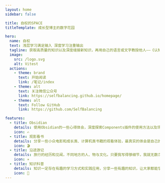 ```yaml
---
layout: home
sidebar: false

title: 自权的SPACE
titleTemplate: 成长型博主的数字花园

hero:
  name: 自权
  text: 浅层学习满足输入 深度学习注重输出
  tagline: 获取高质量的知识以及深度缝接新知识，再用自己的语言或文字教授他人——《认知觉醒》
  image:
    src: /logo.svg
    alt: Vitest
  actions:
    - theme: brand
      text: 开始阅读
      link: /笔记/index
    - theme: alt
      text: 关注微信公众号
      link: https://selfbalancing.github.io/homepage/
    - theme: alt
      text: Follow GitHub
      link: https://github.com/SelfBalancing

features:
  - title: Obsidian
    details: 使用Obsidian的一些心得体会，深度探索Components插件的使用方法以及场景。
    icon: ✍️
  - title: 观影看书
    details: 分享一些小众电影和成长类、计算机类书籍的观看体验，最真实的体会是自己的思考和理解。
    icon: 🎬
  - title: 沿途游记
    details: 旅行的经历和见闻，不同地方的人、物与文化。只要我写得够细节，我就无数次回到那一天那一个地方。
    icon: ✈
  - title: 知识科普
    details: 知识一定存在有趣的学习方式和实践应用，分享一些有趣的知识，让大家都能学得开心，有所收获。
    icon: 📖
---
```


<HomePage />

